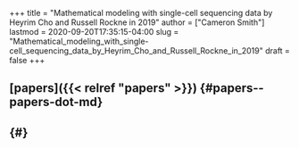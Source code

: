 +++
title = "Mathematical modeling with single-cell sequencing data by Heyrim Cho and Russell Rockne in 2019"
author = ["Cameron Smith"]
lastmod = 2020-09-20T17:35:15-04:00
slug = "Mathematical_modeling_with_single-cell_sequencing_data_by_Heyrim_Cho_and_Russell_Rockne_in_2019"
draft = false
+++

## [papers]({{< relref "papers" >}}) {#papers--papers-dot-md}


##  {#}
